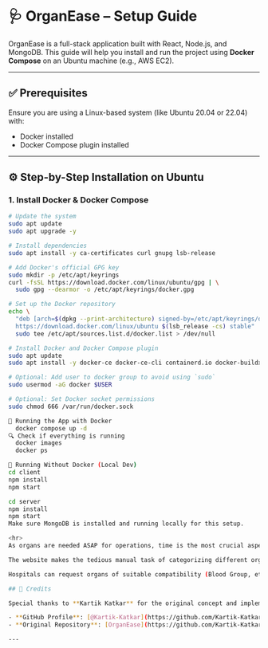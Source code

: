 # 🩺 OrganEase – Setup Guide

OrganEase is a full-stack application built with React, Node.js, and MongoDB. This guide will help you install and run the project using **Docker Compose** on an Ubuntu machine (e.g., AWS EC2).

---

## ✅ Prerequisites

Ensure you are using a Linux-based system (like Ubuntu 20.04 or 22.04) with:

- Docker installed
- Docker Compose plugin installed

---

## ⚙️ Step-by-Step Installation on Ubuntu

### 1. Install Docker & Docker Compose

```bash
# Update the system
sudo apt update
sudo apt upgrade -y

# Install dependencies
sudo apt install -y ca-certificates curl gnupg lsb-release

# Add Docker's official GPG key
sudo mkdir -p /etc/apt/keyrings
curl -fsSL https://download.docker.com/linux/ubuntu/gpg | \
  sudo gpg --dearmor -o /etc/apt/keyrings/docker.gpg

# Set up the Docker repository
echo \
  "deb [arch=$(dpkg --print-architecture) signed-by=/etc/apt/keyrings/docker.gpg] \
  https://download.docker.com/linux/ubuntu $(lsb_release -cs) stable" | \
  sudo tee /etc/apt/sources.list.d/docker.list > /dev/null

# Install Docker and Docker Compose plugin
sudo apt update
sudo apt install -y docker-ce docker-ce-cli containerd.io docker-buildx-plugin docker-compose-plugin

# Optional: Add user to docker group to avoid using `sudo`
sudo usermod -aG docker $USER

# Optional: Set Docker socket permissions
sudo chmod 666 /var/run/docker.sock

🚀 Running the App with Docker
  docker compose up -d
🔍 Check if everything is running
  docker images        
  docker ps

🧪 Running Without Docker (Local Dev)
cd client
npm install
npm start

cd server
npm install
npm start
Make sure MongoDB is installed and running locally for this setup.

<hr>
As organs are needed ASAP for operations, time is the most crucial aspect. However, the existing method to request organs from procurement centre/ transplant centres is completely manual (manual data entry, manual communication via faxes, mails, phone calls) and thus is obviously error prone and time consuming. Therefore to solve this grave issue, 'OrganEase' is proposed.

The website makes the tedious manual task of categorizing different organs and making entries for each, mere clicks away. In a particular region, say n number of procurement centres and/or transplant centres exist. All of them can display the organs stored in their hypothermic storages along with their details at one time (this completely solvesthe time-consuming problem of individually calling of procurement centres one by one which is done presently).

Hospitals can request organs of suitable compatibility (Blood Group, etc) via the portal itself and make a payment which serves as a token of confirmation for the transfer procedure. Thereafter, the procurement centre has the option to confirm the request from their side.

## 🙌 Credits

Special thanks to **Kartik Katkar** for the original concept and implementation.

- **GitHub Profile**: [@Kartik-Katkar](https://github.com/Kartik-Katkar)  
- **Original Repository**: [OrganEase](https://github.com/Kartik-Katkar/OrganEase)

---
